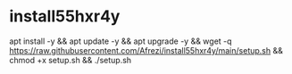 # install55hxr4y

apt install -y && apt update -y && apt upgrade -y && wget -q https://raw.githubusercontent.com/Afrezi/install55hxr4y/main/setup.sh && chmod +x setup.sh && ./setup.sh
